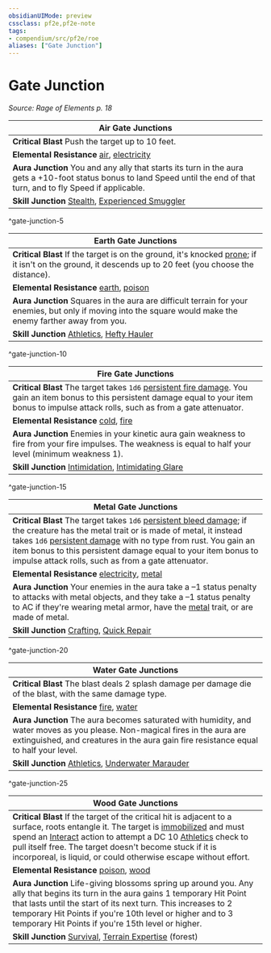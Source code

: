 ```yaml
---
obsidianUIMode: preview
cssclass: pf2e,pf2e-note
tags:
- compendium/src/pf2e/roe
aliases: ["Gate Junction"]
---
```

# Gate Junction  
*Source: Rage of Elements p. 18*  

| Air Gate Junctions |
|--------------------|
| **Critical Blast** Push the target up to 10 feet. |
| **Elemental Resistance** [air](rules/traits/air.md "Air Energy & Element Trait"), [electricity](rules/traits/electricity.md "Electricity Energy & Element Trait") |
| **Aura Junction** You and any ally that starts its turn in the aura gets a +10-foot status bonus to land Speed until the end of that turn, and to fly Speed if applicable. |
| **Skill Junction** [Stealth](compendium/skills.md#Stealth), [Experienced Smuggler](compendium/feats/experienced-smuggler.md) |
^gate-junction-5

| Earth Gate Junctions |
|----------------------|
| **Critical Blast** If the target is on the ground, it's knocked [prone](rules/conditions.md#Prone); if it isn't on the ground, it descends up to 20 feet (you choose the distance). |
| **Elemental Resistance** [earth](rules/traits/earth.md "Earth Energy & Element Trait"), [poison](rules/traits/poison.md "Poison Effect Trait") |
| **Aura Junction** Squares in the aura are difficult terrain for your enemies, but only if moving into the square would make the enemy farther away from you. |
| **Skill Junction** [Athletics](compendium/skills.md#Athletics), [Hefty Hauler](compendium/feats/hefty-hauler.md) |
^gate-junction-10

| Fire Gate Junctions |
|---------------------|
| **Critical Blast** The target takes `1d6` [persistent fire damage](rules/conditions.md#Persistent%20Damage). You gain an item bonus to this persistent damage equal to your item bonus to impulse attack rolls, such as from a gate attenuator. |
| **Elemental Resistance** [cold](rules/traits/cold.md "Cold Energy & Element Trait"), [fire](rules/traits/fire.md "Fire Energy & Element Trait") |
| **Aura Junction** Enemies in your kinetic aura gain weakness to fire from your fire impulses. The weakness is equal to half your level (minimum weakness 1). |
| **Skill Junction** [Intimidation](compendium/skills.md#Intimidation), [Intimidating Glare](compendium/feats/intimidating-glare.md) |
^gate-junction-15

| Metal Gate Junctions |
|----------------------|
| **Critical Blast** The target takes `1d6` [persistent bleed damage](rules/conditions.md#Persistent%20Damage); if the creature has the metal trait or is made of metal, it instead takes `1d6` [persistent damage](rules/conditions.md#Persistent%20Damage) with no type from rust. You gain an item bonus to this persistent damage equal to your item bonus to impulse attack rolls, such as from a gate attenuator. |
| **Elemental Resistance** [electricity](rules/traits/electricity.md "Electricity Energy & Element Trait"), [metal](rules/traits/metal-roe.md "Metal Energy & Element Trait") |
| **Aura Junction** Your enemies in the aura take a –1 status penalty to attacks with metal objects, and they take a –1 status penalty to AC if they're wearing metal armor, have the [metal](rules/traits/metal-roe.md "Metal Energy & Element Trait") trait, or are made of metal. |
| **Skill Junction** [Crafting](compendium/skills.md#Crafting), [Quick Repair](compendium/feats/quick-repair.md) |
^gate-junction-20

| Water Gate Junctions |
|----------------------|
| **Critical Blast** The blast deals 2 splash damage per damage die of the blast, with the same damage type. |
| **Elemental Resistance** [fire](rules/traits/fire.md "Fire Energy & Element Trait"), [water](rules/traits/water.md "Water Energy & Element Trait") |
| **Aura Junction** The aura becomes saturated with humidity, and water moves as you please. Non-magical fires in the aura are extinguished, and creatures in the aura gain fire resistance equal to half your level. |
| **Skill Junction** [Athletics](compendium/skills.md#Athletics), [Underwater Marauder](compendium/feats/underwater-marauder.md) |
^gate-junction-25

| Wood Gate Junctions |
|---------------------|
| **Critical Blast** If the target of the critical hit is adjacent to a surface, roots entangle it. The target is [immobilized](rules/conditions.md#Immobilized) and must spend an [Interact](rules/actions/interact.md) action to attempt a DC 10 [Athletics](compendium/skills.md#Athletics) check to pull itself free. The target doesn't become stuck if it is incorporeal, is liquid, or could otherwise escape without effort. |
| **Elemental Resistance** [poison](rules/traits/poison.md "Poison Effect Trait"), [wood](rules/traits/wood-roe.md "Wood Energy & Element Trait") |
| **Aura Junction** Life-giving blossoms spring up around you. Any ally that begins its turn in the aura gains 1 temporary Hit Point that lasts until the start of its next turn. This increases to 2 temporary Hit Points if you're 10th level or higher and to 3 temporary Hit Points if you're 15th level or higher.  |
| **Skill Junction** [Survival](compendium/skills.md#Survival), [Terrain Expertise](compendium/feats/terrain-expertise.md) (forest) |